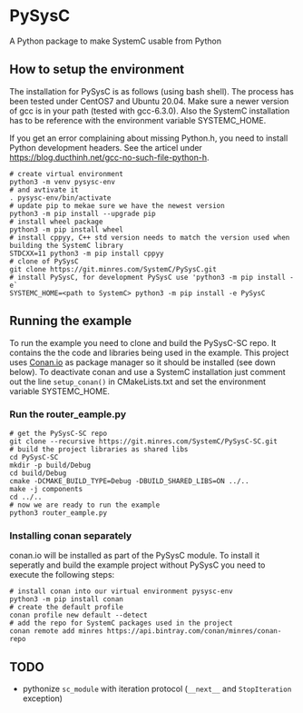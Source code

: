# PySysC

A Python package to make SystemC usable from Python

## How to setup the environment

The installation for PySysC is as follows (using bash shell). The process has
been tested under CentOS7 and Ubuntu 20.04. Make sure a newer version of gcc 
is in your path (tested with gcc-6.3.0). Also the SystemC installation has to
be reference with the environment variable SYSTEMC_HOME.

If you get an error complaining about 
missing Python.h, you need to install Python development headers. See the 
articel under https://blog.ducthinh.net/gcc-no-such-file-python-h.

```
# create virtual environment
python3 -m venv pysysc-env
# and avtivate it
. pysysc-env/bin/activate
# update pip to mekae sure we have the newest version
python3 -m pip install --upgrade pip
# install wheel package
python3 -m pip install wheel
# install cppyy, C++ std version needs to match the version used when building the SystemC library
STDCXX=11 python3 -m pip install cppyy
# clone of PySysC
git clone https://git.minres.com/SystemC/PySysC.git
# install PySysC, for development PySysC use 'python3 -m pip install -e`
SYSTEMC_HOME=<path to SystemC> python3 -m pip install -e PySysC
```

## Running the example

To run the example you need to clone and build the PySysC-SC repo. It contains the the code and libraries being used in the example. This project uses [Conan.io](https://conan.io/) as package manager so it should be installed (see down below).
To deactivate conan and use a SystemC installation just comment out the line `setup_conan()` in CMakeLists.txt and set the environment variable SYSTEMC_HOME.

### Run the router_eample.py

```
# get the PySysC-SC repo
git clone --recursive https://git.minres.com/SystemC/PySysC-SC.git
# build the project libraries as shared libs
cd PySysC-SC
mkdir -p build/Debug
cd build/Debug
cmake -DCMAKE_BUILD_TYPE=Debug -DBUILD_SHARED_LIBS=ON ../..
make -j components
cd ../..
# now we are ready to run the example
python3 router_eample.py

```

### Installing conan separately

conan.io will be installed as part of the PySysC module. To install it seperatly and build the example project without
PySysC you need to execute the following steps:

```
# install conan into our virtual environment pysysc-env
python3 -m pip install conan
# create the default profile
conan profile new default --detect
# add the repo for SystemC packages used in the project
conan remote add minres https://api.bintray.com/conan/minres/conan-repo
```

## TODO

* pythonize `sc_module` with iteration protocol (`__next__` and `StopIteration`  exception)
